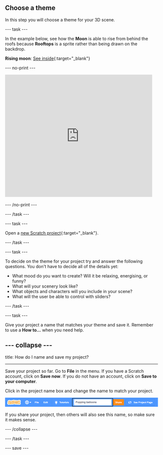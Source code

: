 ## Choose a theme

In this step you will choose a theme for your 3D scene.

--- task ---

In the example below, see how the **Moon** is able to rise from behind the roofs because **Rooftops** is a sprite rather than being drawn on the backdrop.

**Rising moon**: [See inside](https://scratch.mit.edu/projects/445119855/editor){:target="_blank"}

--- no-print ---

<div class="scratch-preview">
  <iframe src="https://scratch.mit.edu/projects/445119855/embed" allowtransparency="true" width="485" height="402" frameborder="0" scrolling="no" allowfullscreen></iframe>
</div>

--- /no-print ---

--- /task ---

--- task ---

Open a [new Scratch project](https://scratch.mit.edu/projects/editor){:target="_blank"}.

--- /task ---

--- task ---

To decide on the theme for your project try and answer the following questions. You don't have to decide all of the details yet:
+ What mood do you want to create? Will it be relaxing, energising, or funny?
+ What will your scenery look like?
+ What objects and characters will you include in your scene?
+ What will the user be able to control with sliders?

--- /task ---

--- task ---

Give your project a name that matches your theme and save it. Remember to use a **How to…** when you need help.

--- collapse ---
---

title: How do I name and save my project?

---

Save your project so far. Go to **File** in the menu. If you have a Scratch account, click on **Save now**. If you do not have an account, click on **Save to your computer**.

Click in the project name box and change the name to match your project. 

![Project name highlighted](images/change-project-name.png)

If you share your project, then others will also see this name, so make sure it makes sense. 

--- /collapse --- 

--- /task ---

--- save ---
